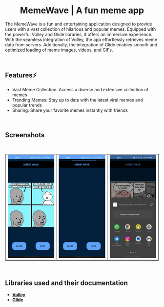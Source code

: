 <div align="center">
        
# MemeWave | A fun meme app

</div>

<div align="left">
        
The MemeWave is a fun and entertaining application designed to provide users with a vast collection of hilarious and popular memes. Equipped with the powerful Volley and Glide libraries, it offers an immersive experience. With the seamless integration of Volley, the app effortlessly retrieves meme data from servers. Additionally, the integration of Glide enables smooth and optimized loading of meme images, videos, and GIFs. 

<br>
        
## Features⚡️

* Vast Meme Collection: Access a diverse and extensive collection of memes
* Trending Memes: Stay up to date with the latest viral memes and popular trends
* Sharing: Share your favorite memes instantly with friends

</div>

<br>

<div align="left">

## Screenshots
<br>

<table border="1px solid black">
    <tr>
        <td><img src = "/screenshots/1.jpg" ></td>
        <td><img src = "/screenshots/2.jpg" ></td>
        <td><img src = "/screenshots/3.jpg" ></td>
    </tr>
</table>    

<br>

## Libraries used and their documentation

- [**Volley**](https://developer.android.com/training/volley)
- [**Glide**](https://github.com/bumptech/glide)

<br>

</div>
